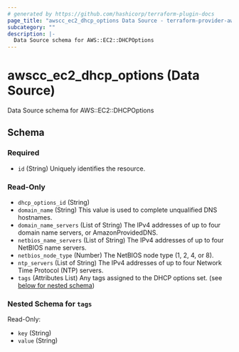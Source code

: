 ```yaml
---
# generated by https://github.com/hashicorp/terraform-plugin-docs
page_title: "awscc_ec2_dhcp_options Data Source - terraform-provider-awscc"
subcategory: ""
description: |-
  Data Source schema for AWS::EC2::DHCPOptions
---
```


# awscc_ec2_dhcp_options (Data Source)

Data Source schema for AWS::EC2::DHCPOptions



<!-- schema generated by tfplugindocs -->
## Schema

### Required

- `id` (String) Uniquely identifies the resource.

### Read-Only

- `dhcp_options_id` (String)
- `domain_name` (String) This value is used to complete unqualified DNS hostnames.
- `domain_name_servers` (List of String) The IPv4 addresses of up to four domain name servers, or AmazonProvidedDNS.
- `netbios_name_servers` (List of String) The IPv4 addresses of up to four NetBIOS name servers.
- `netbios_node_type` (Number) The NetBIOS node type (1, 2, 4, or 8).
- `ntp_servers` (List of String) The IPv4 addresses of up to four Network Time Protocol (NTP) servers.
- `tags` (Attributes List) Any tags assigned to the DHCP options set. (see [below for nested schema](#nestedatt--tags))

<a id="nestedatt--tags"></a>
### Nested Schema for `tags`

Read-Only:

- `key` (String)
- `value` (String)
